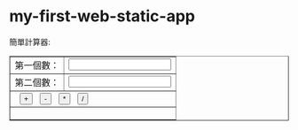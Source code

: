 # my-first-web-static-app
<!DOCTYPE html>
<html>
<head>
<meta charset="UTF-8">
<title>Insert title here</title>
<script type="text/javascript">
var result_1;
//加法
function add() {
var a = getFirstNumber();
var b = getTwiceNumber();
var re = Number(a) + Number(b);
sendResult(re);
}
//減法
function subtract() {
var a = getFirstNumber();
var b = getTwiceNumber();
var re = a - b;
sendResult(re);
}
//乘法
function ride() {
var a = getFirstNumber();
var b = getTwiceNumber();
var re = a * b;
sendResult(re);
}
//除法
function devide() {
var a = getFirstNumber();
var b = getTwiceNumber();
var re = a / b;
sendResult(re);
}
//給p標簽傳值
function sendResult(result_1) {
var num = document.getElementById("result")
num.innerHTML = result_1;
}
//獲取第一位數字
function getFirstNumber() {
var firstNumber = document.getElementById("first").value;
return firstNumber;
}
//獲取第二位數字
function getTwiceNumber() {
var twiceNumber = document.getElementById("twice").value;
return twiceNumber;
}
</script>
</head>
<body>
<p>簡單計算器:</p>
<table border="1" style="position: center;">
<tr>
<td>第一個數：</td>
<td><input type="text" id="first" /></td>
</tr>
<tr>
<td>第二個數：</td>
<td><input type="text" id="twice" /></td>
</tr>
<tr>
<td colspan="2">&nbsp;
<button style="width: inherit" onclick="add()">+</button> &nbsp;
<button style="width: inherit" onclick="subtract()">-</button>
&nbsp;
<button style="width: inherit" onclick="ride()">*</button> &nbsp;
<button style="width: inherit" onclick="devide()">/</button>
</td>
</tr>
<tr>
<td colspan="2" rowspan="2">
<p id="result"></p>
</td>
</tr>
</table>

</body>
</html>
